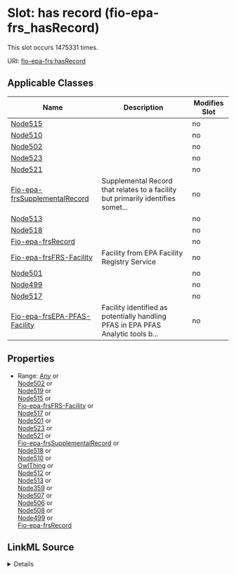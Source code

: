 

# Slot: has  record (fio-epa-frs_hasRecord)




This slot occurs 1475331 times.


URI: [fio-epa-frs:hasRecord](http://w3id.org/fio/v1/epa-frs#hasRecord)



<!-- no inheritance hierarchy -->





## Applicable Classes

| Name | Description | Modifies Slot |
| --- | --- | --- |
| [Node515](../classes/Node515.md) |  |  no  |
| [Node510](../classes/Node510.md) |  |  no  |
| [Node502](../classes/Node502.md) |  |  no  |
| [Node523](../classes/Node523.md) |  |  no  |
| [Node521](../classes/Node521.md) |  |  no  |
| [Fio-epa-frsSupplementalRecord](../classes/Fio-epa-frsSupplementalRecord.md) | Supplemental Record that relates to a facility but primarily identifies somet... |  no  |
| [Node513](../classes/Node513.md) |  |  no  |
| [Node518](../classes/Node518.md) |  |  no  |
| [Fio-epa-frsRecord](../classes/Fio-epa-frsRecord.md) |  |  no  |
| [Fio-epa-frsFRS-Facility](../classes/Fio-epa-frsFRS-Facility.md) | Facility from EPA Facility Registry Service |  no  |
| [Node501](../classes/Node501.md) |  |  no  |
| [Node499](../classes/Node499.md) |  |  no  |
| [Node517](../classes/Node517.md) |  |  no  |
| [Fio-epa-frsEPA-PFAS-Facility](../classes/Fio-epa-frsEPA-PFAS-Facility.md) | Facility identified as potentially handling PFAS in EPA PFAS Analytic tools b... |  no  |







## Properties

* Range: [Any](../classes/Any.md)&nbsp;or&nbsp;<br />[Node502](../classes/Node502.md)&nbsp;or&nbsp;<br />[Node519](../classes/Node519.md)&nbsp;or&nbsp;<br />[Node515](../classes/Node515.md)&nbsp;or&nbsp;<br />[Fio-epa-frsFRS-Facility](../classes/Fio-epa-frsFRS-Facility.md)&nbsp;or&nbsp;<br />[Node517](../classes/Node517.md)&nbsp;or&nbsp;<br />[Node501](../classes/Node501.md)&nbsp;or&nbsp;<br />[Node523](../classes/Node523.md)&nbsp;or&nbsp;<br />[Node521](../classes/Node521.md)&nbsp;or&nbsp;<br />[Fio-epa-frsSupplementalRecord](../classes/Fio-epa-frsSupplementalRecord.md)&nbsp;or&nbsp;<br />[Node518](../classes/Node518.md)&nbsp;or&nbsp;<br />[Node510](../classes/Node510.md)&nbsp;or&nbsp;<br />[OwlThing](../classes/OwlThing.md)&nbsp;or&nbsp;<br />[Node512](../classes/Node512.md)&nbsp;or&nbsp;<br />[Node513](../classes/Node513.md)&nbsp;or&nbsp;<br />[Node359](../classes/Node359.md)&nbsp;or&nbsp;<br />[Node507](../classes/Node507.md)&nbsp;or&nbsp;<br />[Node506](../classes/Node506.md)&nbsp;or&nbsp;<br />[Node508](../classes/Node508.md)&nbsp;or&nbsp;<br />[Node499](../classes/Node499.md)&nbsp;or&nbsp;<br />[Fio-epa-frsRecord](../classes/Fio-epa-frsRecord.md)







## LinkML Source

<details>

```yaml
name: fio-epa-frs_hasRecord
title: has  record
from_schema: okns:fiokg
exact_mappings:
- http://w3id.org/fio/v1/epa-frs#hasRecord
rank: 1000
slot_uri: fio-epa-frs:hasRecord
alias: fio_epa_frs_hasRecord
domain_of:
- __node499
- __node501
- __node502
- __node510
- __node513
- __node515
- __node517
- __node518
- __node521
- __node523
- fio-epa-frs_EPA-PFAS-Facility
- fio-epa-frs_FRS-Facility
- fio-epa-frs_Record
- fio-epa-frs_SupplementalRecord
union_of:
- owl_Thing
- __node359
- fio-epa-frs_FRS-Facility
- fio_Facility
range: Any
any_of:
- range: __node502
- range: __node519
- range: __node515
- range: fio-epa-frs_FRS-Facility
- range: __node517
- range: __node501
- range: __node523
- range: __node521
- range: fio-epa-frs_SupplementalRecord
- range: __node518
- range: __node510
- range: owl_Thing
- range: __node512
- range: __node513
- range: __node359
- range: __node507
- range: __node506
- range: __node508
- range: __node499
- range: fio-epa-frs_Record

```
</details>